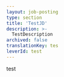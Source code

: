 ```yaml
---
layout: job-posting
type: section
title: 'TestJD'
description: >-
  TestDescription
archived: false
translationKey: tes
leverId: test
---
```


test

